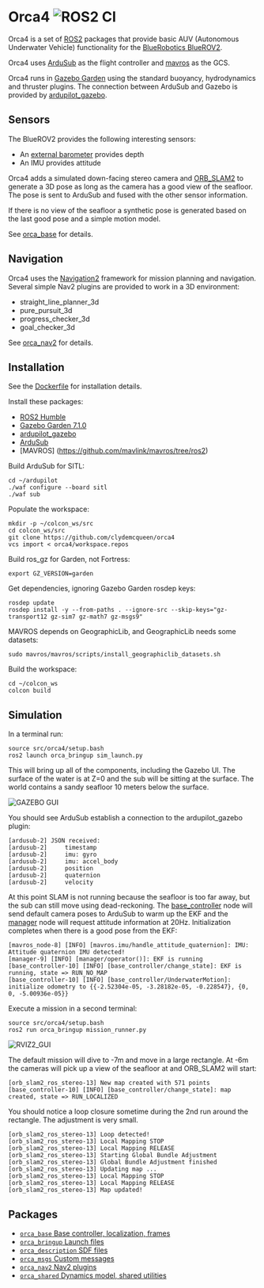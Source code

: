 # Orca4 ![ROS2 CI](https://github.com/clydemcqueen/orca4/actions/workflows/build_test.yml/badge.svg?branch=main)

Orca4 is a set of [ROS2](http://www.ros.org/) packages that provide basic AUV (Autonomous Underwater
Vehicle) functionality for the [BlueRobotics BlueROV2](https://www.bluerobotics.com).

Orca4 uses [ArduSub](http://www.ardusub.com/) as the flight controller and
[mavros](https://github.com/mavlink/mavros) as the GCS.

Orca4 runs in [Gazebo Garden](https://gazebosim.org/home) using the standard buoyancy, hydrodynamics and thruster
plugins. The connection between ArduSub and Gazebo is provided by [ardupilot_gazebo](https://github.com/ArduPilot/ardupilot_gazebo).

## Sensors

The BlueROV2 provides the following interesting sensors:
* An [external barometer](https://bluerobotics.com/product-category/sensors-sonars-cameras/sensors/) provides depth
* An IMU provides attitude

Orca4 adds a simulated down-facing stereo camera and [ORB_SLAM2](https://github.com/clydemcqueen/orb_slam_2_ros/tree/orca4_galactic)
to generate a 3D pose as long as the camera has a good view of the seafloor.
The pose is sent to ArduSub and fused with the other sensor information.

If there is no view of the seafloor a synthetic pose is generated based on the last good pose and a simple motion model.

See [orca_base](orca_base/README.md) for details.

## Navigation

Orca4 uses the [Navigation2](https://navigation.ros.org/index.html) framework for mission
planning and navigation. Several simple Nav2 plugins are provided to work in a 3D environment:
* straight_line_planner_3d
* pure_pursuit_3d
* progress_checker_3d
* goal_checker_3d 

See [orca_nav2](orca_nav2/README.md) for details.

## Installation

See the [Dockerfile](docker/Dockerfile) for installation details.

Install these packages:
* [ROS2 Humble](https://docs.ros.org/en/humble/Installation.html)
* [Gazebo Garden 7.1.0](https://gazebosim.org/docs/garden/install)
* [ardupilot_gazebo](https://github.com/ArduPilot/ardupilot_gazebo)
* [ArduSub](https://ardupilot.org/dev/docs/building-setup-linux.html)
* [MAVROS] (https://github.com/mavlink/mavros/tree/ros2)

Build ArduSub for SITL:
~~~
cd ~/ardupilot
./waf configure --board sitl
./waf sub
~~~

Populate the workspace:
~~~
mkdir -p ~/colcon_ws/src
cd colcon_ws/src
git clone https://github.com/clydemcqueen/orca4
vcs import < orca4/workspace.repos
~~~


Build ros_gz for Garden, not Fortress:
~~~
export GZ_VERSION=garden
~~~

Get dependencies, ignoring Gazebo Garden rosdep keys:
~~~
rosdep update
rosdep install -y --from-paths . --ignore-src --skip-keys="gz-transport12 gz-sim7 gz-math7 gz-msgs9"
~~~

MAVROS depends on GeographicLib, and GeographicLib needs some datasets:
~~~
sudo mavros/mavros/scripts/install_geographiclib_datasets.sh
~~~

Build the workspace:
~~~
cd ~/colcon_ws
colcon build
~~~

## Simulation

In a terminal run:
~~~
source src/orca4/setup.bash
ros2 launch orca_bringup sim_launch.py
~~~

This will bring up all of the components, including the Gazebo UI.
The surface of the water is at Z=0 and the sub will be sitting at the surface.
The world contains a sandy seafloor 10 meters below the surface.

![GAZEBO GUI](images/gazebo.png)

You should see ArduSub establish a connection to the ardupilot_gazebo plugin:
~~~
[ardusub-2] JSON received:
[ardusub-2] 	timestamp
[ardusub-2] 	imu: gyro
[ardusub-2] 	imu: accel_body
[ardusub-2] 	position
[ardusub-2] 	quaternion
[ardusub-2] 	velocity
~~~

At this point SLAM is not running because the seafloor is too far away,
but the sub can still move using dead-reckoning.
The [base_controller](orca_base/src/base_controller.cpp) node will send default camera poses to ArduSub
to warm up the EKF and the [manager](orca_base/src/manager.cpp) node will request attitude information at 20Hz.
Initialization completes when there is a good pose from the EKF:

~~~
[mavros_node-8] [INFO] [mavros.imu/handle_attitude_quaternion]: IMU: Attitude quaternion IMU detected!
[manager-9] [INFO] [manager/operator()]: EKF is running
[base_controller-10] [INFO] [base_controller/change_state]: EKF is running, state => RUN_NO_MAP
[base_controller-10] [INFO] [base_controller/UnderwaterMotion]: initialize odometry to {{-2.52304e-05, -3.28182e-05, -0.228547}, {0, 0, -5.00936e-05}}
~~~

Execute a mission in a second terminal:
~~~
source src/orca4/setup.bash
ros2 run orca_bringup mission_runner.py
~~~ 

![RVIZ2_GUI](images/rviz2.png)

The default mission will dive to -7m and move in a large rectangle.
At -6m the cameras will pick up a view of the seafloor at and ORB_SLAM2 will start:
~~~
[orb_slam2_ros_stereo-13] New map created with 571 points
[base_controller-10] [INFO] [base_controller/change_state]: map created, state => RUN_LOCALIZED
~~~


You should notice a loop closure sometime during the 2nd run around the rectangle. The adjustment is very small.

~~~
[orb_slam2_ros_stereo-13] Loop detected!
[orb_slam2_ros_stereo-13] Local Mapping STOP
[orb_slam2_ros_stereo-13] Local Mapping RELEASE
[orb_slam2_ros_stereo-13] Starting Global Bundle Adjustment
[orb_slam2_ros_stereo-13] Global Bundle Adjustment finished
[orb_slam2_ros_stereo-13] Updating map ...
[orb_slam2_ros_stereo-13] Local Mapping STOP
[orb_slam2_ros_stereo-13] Local Mapping RELEASE
[orb_slam2_ros_stereo-13] Map updated!
~~~

## Packages

* [`orca_base` Base controller, localization, frames](orca_base)
* [`orca_bringup` Launch files](orca_bringup)
* [`orca_description` SDF files](orca_description)
* [`orca_msgs` Custom messages](orca_msgs)
* [`orca_nav2` Nav2 plugins](orca_nav2)
* [`orca_shared` Dynamics model, shared utilities](orca_shared)
